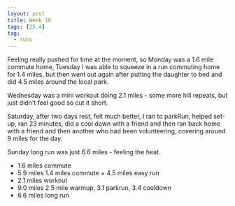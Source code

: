 ```yaml
---
layout: post
title: Week 16
tags: [25.4]
tag:
  - runs
---
```


Feeling really pushed for time at the moment, so Monday was a 1.6 mile commute home, Tuesday I was able to squeeze in a run commuting home for 1.4 miles, but then went out again after putting the daughter to bed and did 4.5 miles around the local park.

Wednesday was a mini workout doing 2.1 miles - some more hill repeats, but just didn't feel good so cut it short.

Saturday, after two days rest, felt much better, I ran to parkRun, helped set-up, ran 23 minutes, did a cool down with a friend and then ran back home with a friend and then another who had been volunteering, covering around 9 miles for the day.

Sunday long run was just 6.6 miles - feeling the heat.

* 1.6 miles commute
* 5.9 miles 1.4 miles commute + 4.5 miles easy run
* 2.1 miles workout
* 9.0 miles 2.5 mile warmup, 3.1 parkrun, 3.4 cooldown
* 6.6 miles long run
